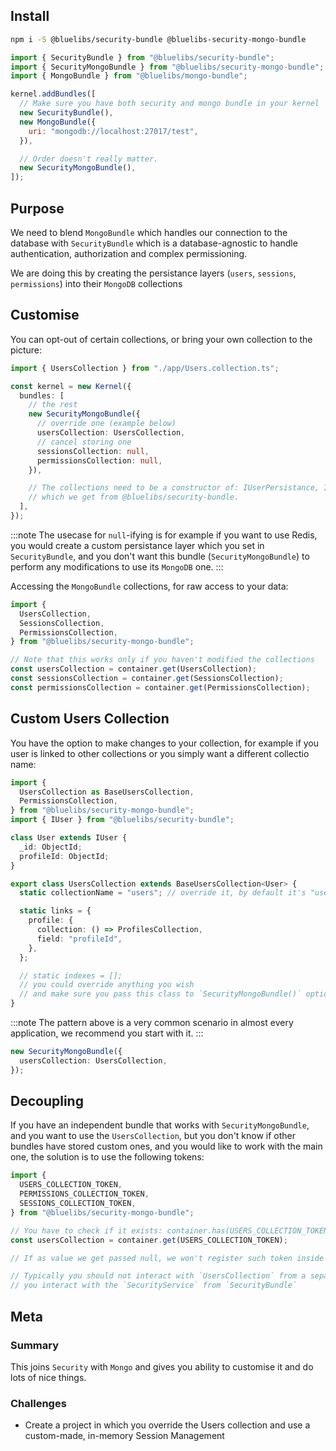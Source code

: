## Install

```bash
npm i -S @bluelibs/security-bundle @bluelibs-security-mongo-bundle
```

```js
import { SecurityBundle } from "@bluelibs/security-bundle";
import { SecurityMongoBundle } from "@bluelibs/security-mongo-bundle";
import { MongoBundle } from "@bluelibs/mongo-bundle";

kernel.addBundles([
  // Make sure you have both security and mongo bundle in your kernel
  new SecurityBundle(),
  new MongoBundle({
    uri: "mongodb://localhost:27017/test",
  }),

  // Order doesn't really matter.
  new SecurityMongoBundle(),
]);
```

## Purpose

We need to blend `MongoBundle` which handles our connection to the database with `SecurityBundle` which is a database-agnostic to handle authentication, authorization and complex permissioning.

We are doing this by creating the persistance layers (`users`, `sessions`, `permissions`) into their `MongoDB` collections

## Customise

You can opt-out of certain collections, or bring your own collection to the picture:

```ts
import { UsersCollection } from "./app/Users.collection.ts";

const kernel = new Kernel({
  bundles: [
    // the rest
    new SecurityMongoBundle({
      // override one (example below)
      usersCollection: UsersCollection,
      // cancel storing one
      sessionsCollection: null,
      permissionsCollection: null,
    }),

    // The collections need to be a constructor of: IUserPersistance, ISessionPersistance, IPermissionPersistance
    // which we get from @bluelibs/security-bundle.
  ],
});
```

:::note
The usecase for `null`-ifying is for example if you want to use Redis, you would create a custom persistance layer
which you set in `SecurityBundle`, and you don't want this bundle (`SecurityMongoBundle`) to perform any modifications to use its `MongoDB` one.
:::

Accessing the `MongoBundle` collections, for raw access to your data:

```ts
import {
  UsersCollection,
  SessionsCollection,
  PermissionsCollection,
} from "@bluelibs/security-mongo-bundle";

// Note that this works only if you haven't modified the collections
const usersCollection = container.get(UsersCollection);
const sessionsCollection = container.get(SessionsCollection);
const permissionsCollection = container.get(PermissionsCollection);
```

## Custom Users Collection

You have the option to make changes to your collection, for example if you user is linked to other collections or you simply want a different collectio name:

```typescript
import {
  UsersCollection as BaseUsersCollection,
  PermissionsCollection,
} from "@bluelibs/security-mongo-bundle";
import { IUser } from "@bluelibs/security-bundle";

class User extends IUser {
  _id: ObjectId;
  profileId: ObjectId;
}

export class UsersCollection extends BaseUsersCollection<User> {
  static collectionName = "users"; // override it, by default it's "users"

  static links = {
    profile: {
      collection: () => ProfilesCollection,
      field: "profileId",
    },
  };

  // static indexes = [];
  // you could override anything you wish
  // and make sure you pass this class to `SecurityMongoBundle()` options.
}
```

:::note
The pattern above is a very common scenario in almost every application, we recommend you start with it.
:::

```typescript
new SecurityMongoBundle({
  usersCollection: UsersCollection,
});
```

## Decoupling

If you have an independent bundle that works with `SecurityMongoBundle`, and you want to use the `UsersCollection`, but you don't know if other bundles have stored custom ones, and you would like to work with the main one, the solution is to use the following tokens:

```ts
import {
  USERS_COLLECTION_TOKEN,
  PERMISSIONS_COLLECTION_TOKEN,
  SESSIONS_COLLECTION_TOKEN,
} from "@bluelibs/security-mongo-bundle";

// You have to check if it exists: container.has(USERS_COLLECTION_TOKEN)
const usersCollection = container.get(USERS_COLLECTION_TOKEN);

// If as value we get passed null, we won't register such token inside the container

// Typically you should not interact with `UsersCollection` from a separate bundle,
// you interact with the `SecurityService` from `SecurityBundle`
```

## Meta

### Summary

This joins `Security` with `Mongo` and gives you ability to customise it and do lots of nice things.

### Challenges

- Create a project in which you override the Users collection and use a custom-made, in-memory Session Management
